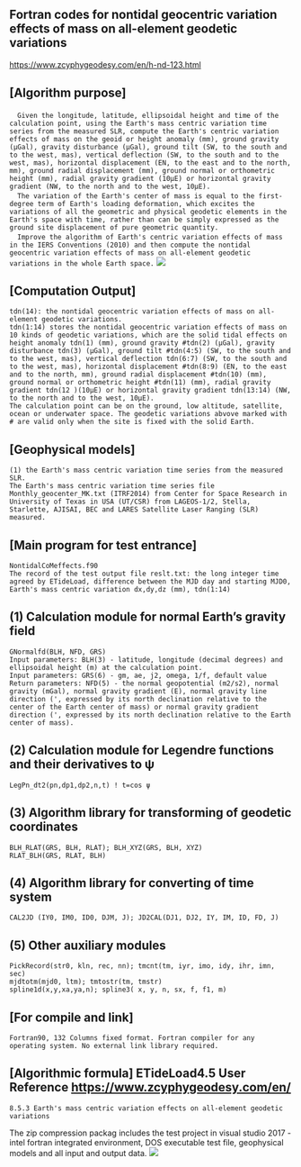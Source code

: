 ## Fortran codes for nontidal geocentric variation effects of mass on all-element geodetic variations
https://www.zcyphygeodesy.com/en/h-nd-123.html
## [Algorithm purpose]
&emsp;```Given the longitude, latitude, ellipsoidal height and time of the calculation point, using the Earth's mass centric variation time series from the measured SLR, compute the Earth's centric variation effects of mass on the geoid or height anomaly (mm), ground gravity (μGal), gravity disturbance (μGal), ground tilt (SW, to the south and to the west, mas), vertical deflection (SW, to the south and to the west, mas), horizontal displacement (EN, to the east and to the north, mm), ground radial displacement (mm), ground normal or orthometric height (mm), radial gravity gradient (10μE) or horizontal gravity gradient (NW, to the north and to the west, 10μE).```  
&emsp;```The variation of the Earth's center of mass is equal to the first-degree term of Earth's loading deformation, which excites the variations of all the geometric and physical geodetic elements in the Earth's space with time, rather than can be simply expressed as the ground site displacement of pure geometric quantity.```  
&emsp;```Improve the algorithm of Earth's centric variation effects of mass in the IERS Conventions (2010) and then compute the nontidal geocentric variation effects of mass on all-element geodetic variations in the whole Earth space.```
![](https://24192633.s21i.faiusr.com/2/ABUIABACGAAgubbQuQYoicmErgEwlg44ugk.jpg)
## [Computation Output]
    tdn(14): the nontidal geocentric variation effects of mass on all-element geodetic variations.
    tdn(1:14) stores the nontidal geocentric variation effects of mass on 10 kinds of geodetic variations, which are the solid tidal effects on height anomaly tdn(1) (mm), ground gravity #tdn(2) (μGal), gravity disturbance tdn(3) (μGal), ground tilt #tdn(4:5) (SW, to the south and to the west, mas), vertical deflection tdn(6:7) (SW, to the south and to the west, mas), horizontal displacement #tdn(8:9) (EN, to the east and to the north, mm), ground radial displacement #tdn(10) (mm), ground normal or orthometric height #tdn(11) (mm), radial gravity gradient tdn(12 )(10μE) or horizontal gravity gradient tdn(13:14) (NW, to the north and to the west, 10μE).
    The calculation point can be on the ground, low altitude, satellite, ocean or underwater space. The geodetic variations abvove marked with # are valid only when the site is fixed with the solid Earth.
## [Geophysical models]
    (1) the Earth's mass centric variation time series from the measured SLR.
    The Earth's mass centric variation time series file Monthly_geocenter_MK.txt (ITRF2014) from Center for Space Research in University of Texas in USA (UT/CSR) from LAGEOS-1/2, Stella, Starlette, AJISAI, BEC and LARES Satellite Laser Ranging (SLR) measured.
## [Main program for test entrance]
    NontidalCoMeffects.f90
    The record of the test output file reslt.txt: the long integer time agreed by ETideLoad, difference between the MJD day and starting MJD0, Earth's mass centric variation dx,dy,dz (mm), tdn(1:14)
## (1) Calculation module for normal Earth’s gravity field
    GNormalfd(BLH, NFD, GRS)
    Input parameters: BLH(3) - latitude, longitude (decimal degrees) and ellipsoidal height (m) at the calculation point.
    Input parameters: GRS(6) - gm, ae, j2, omega, 1/f, default value
    Return parameters: NFD(5) - the normal geopotential (m2/s2), normal gravity (mGal), normal gravity gradient (E), normal gravity line direction (', expressed by its north declination relative to the center of the Earth center of mass) or normal gravity gradient direction (', expressed by its north declination relative to the Earth center of mass).
## (2) Calculation module for Legendre functions and their derivatives to ψ
    LegPn_dt2(pn,dp1,dp2,n,t) ! t=cos ψ
## (3) Algorithm library for transforming of geodetic coordinates
    BLH_RLAT(GRS, BLH, RLAT); BLH_XYZ(GRS, BLH, XYZ)
    RLAT_BLH(GRS, RLAT, BLH)
## (4) Algorithm library for converting of time system
    CAL2JD (IY0, IM0, ID0, DJM, J); JD2CAL(DJ1, DJ2, IY, IM, ID, FD, J)
## (5) Other auxiliary modules
    PickRecord(str0, kln, rec, nn); tmcnt(tm, iyr, imo, idy, ihr, imn, sec)
    mjdtotm(mjd0, ltm); tmtostr(tm, tmstr)
    spline1d(x,y,xa,ya,n); spline3( x, y, n, sx, f, f1, m)
## [For compile and link]
    Fortran90, 132 Columns fixed format. Fortran compiler for any operating system. No external link library required.
## [Algorithmic formula] ETideLoad4.5 User Reference https://www.zcyphygeodesy.com/en/
    8.5.3 Earth's mass centric variation effects on all-element geodetic variations
The zip compression packag includes the test project in visual studio 2017 - intel fortran integrated environment, DOS executable test file, geophysical models and all input and output data.
![](https://24192633.s21i.faiusr.com/2/ABUIABACGAAguLbQuQYo07713gQwlg44ugk.jpg)
